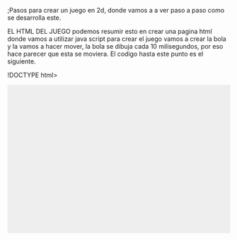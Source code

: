 ;Pasos para crear un juego en 2d, donde vamos a a ver paso a paso como se desarrolla este.

EL HTML DEL JUEGO
podemos resumir esto en crear una pagina html donde vamos a utilizar java script para crear el juego
vamos a crear la bola y la vamos a hacer mover, la bola se dibuja cada 10 milisegundos, por eso hace parecer que esta se moviera.
El codigo hasta este punto es el siguiente.


!DOCTYPE html>
<html>
<head>
    <meta charset="utf-8" />
    <title>Gamedev Canvas Workshop</title>
    <style>
    	* { padding: 0; margin: 0; }
    	canvas { background: #eee; display: block; margin: 0 auto; }
    </style>
</head>
<body>

<canvas id="myCanvas" width="480" height="320"></canvas>

<script>
var canvas = document.getElementById("myCanvas");
var ctx = canvas.getContext("2d");
var x = canvas.width/2;
var y = canvas.height-30;
var dx = 2;
var dy = -2;

function drawBall() {
    ctx.beginPath();
    ctx.arc(x, y, 10, 0, Math.PI*2);
    ctx.fillStyle = "#0095DD";
    ctx.fill();
    ctx.closePath();
}

function draw() {
    ctx.clearRect(0, 0, canvas.width, canvas.height);
    drawBall();
    x += dx;
    y += dy;
}

setInterval(draw, 10);
</script>

</body>
</html>
